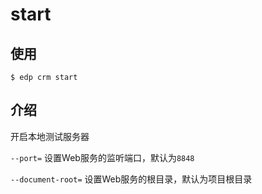 # start

## 使用

    $ edp crm start

## 介绍

开启本地测试服务器

`--port=` 设置Web服务的监听端口，默认为`8848`

`--document-root=` 设置Web服务的根目录，默认为项目根目录
